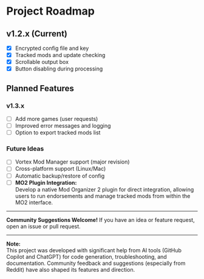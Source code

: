 # Project Roadmap

## v1.2.x (Current)
- [x] Encrypted config file and key
- [x] Tracked mods and update checking
- [x] Scrollable output box
- [x] Button disabling during processing

## Planned Features

### v1.3.x
- [ ] Add more games (user requests)
- [ ] Improved error messages and logging
- [ ] Option to export tracked mods list

### Future Ideas
- [ ] Vortex Mod Manager support (major revision)
- [ ] Cross-platform support (Linux/Mac)
- [ ] Automatic backup/restore of config
- [ ] **MO2 Plugin Integration:**  
      Develop a native Mod Organizer 2 plugin for direct integration, allowing users to run endorsements and manage tracked mods from within the MO2 interface.

---

**Community Suggestions Welcome!**
If you have an idea or feature request, open an issue or pull request.

---

**Note:**  
This project was developed with significant help from AI tools (GitHub Copilot and ChatGPT) for code generation, troubleshooting, and documentation. Community feedback and suggestions (especially from Reddit) have also shaped its features and direction.